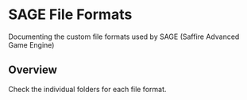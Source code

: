 # SAGE File Formats

Documenting the custom file formats used by SAGE (Saffire Advanced Game Engine)


## Overview

Check the individual folders for each file format.
